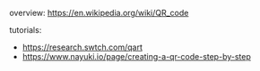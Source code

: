 overview: <https://en.wikipedia.org/wiki/QR_code>

tutorials: 
* <https://research.swtch.com/qart>
* <https://www.nayuki.io/page/creating-a-qr-code-step-by-step>

